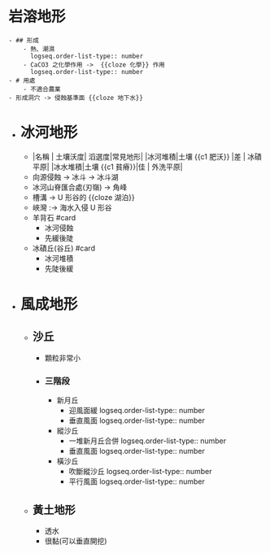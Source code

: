 # 岩溶地形
	- ## 形成
		- 熱、潮濕
		  logseq.order-list-type:: number
		- CaCO3 之化學作用 ->  {{cloze 化學}} 作用
		  logseq.order-list-type:: number
	- # 用處
		- 不適合農業
	- 形成洞穴 -> 侵蝕基準面 {{cloze 地下水}}
- # 冰河地形
	- |名稱        | 土壤沃度| 滔選度|常見地形|
	  |冰河堆積|土壤 {{c1 肥沃}}             |差       | 冰磧平原|
	  |冰水堆積|土壤 {{c1 貧瘠}}|佳        | 外洗平原|
	- 向源侵蝕 -> 冰斗 -> 冰斗湖
	- 冰河山脊匯合處(刃嶺) -> 角峰
	- 槽溝 -> U 形谷的 {{cloze 湖泊}}
	- 峽灣 :-> 海水入侵 U 形谷
	- 羊背石 #card
		- 冰河侵蝕
		- 先緩後陡
	- 冰磧丘(谷丘) #card
		- 冰河堆積
		- 先陡後緩
- # 風成地形
	- ## 沙丘
		- 顆粒非常小
		- ### 三階段
			- 新月丘
				- 迎風面緩
				  logseq.order-list-type:: number
				- 垂直風面
				  logseq.order-list-type:: number
			- 縱沙丘
				- 一堆新月丘合併
				  logseq.order-list-type:: number
				- 垂直風面
				  logseq.order-list-type:: number
			- 橫沙丘
				- 吹斷縱沙丘
				  logseq.order-list-type:: number
				- 平行風面
				  logseq.order-list-type:: number
	- ## 黃土地形
		- 透水
		- 很黏(可以垂直開挖)